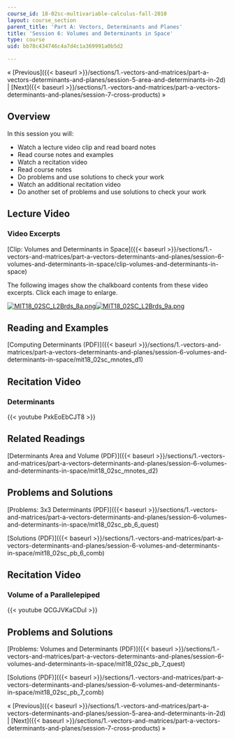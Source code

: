 ```yaml
---
course_id: 18-02sc-multivariable-calculus-fall-2010
layout: course_section
parent_title: 'Part A: Vectors, Determinants and Planes'
title: 'Session 6: Volumes and Determinants in Space'
type: course
uid: bb78c434746c4a7d4c1a369991a0b5d2

---
```


« [Previous]({{< baseurl >}}/sections/1.-vectors-and-matrices/part-a-vectors-determinants-and-planes/session-5-area-and-determinants-in-2d) | [Next]({{< baseurl >}}/sections/1.-vectors-and-matrices/part-a-vectors-determinants-and-planes/session-7-cross-products) »

Overview
--------

In this session you will:

*   Watch a lecture video clip and read board notes
*   Read course notes and examples
*   Watch a recitation video
*   Read course notes
*   Do problems and use solutions to check your work
*   Watch an additional recitation video
*   Do another set of problems and use solutions to check your work

Lecture Video
-------------

### Video Excerpts

[Clip: Volumes and Determinants in Space]({{< baseurl >}}/sections/1.-vectors-and-matrices/part-a-vectors-determinants-and-planes/session-6-volumes-and-determinants-in-space/clip-volumes-and-determinants-in-space)

The following images show the chalkboard contents from these video excerpts. Click each image to enlarge.

[![MIT18_02SC_L2Brds_8a.png](/coursemedia/18-02sc-multivariable-calculus-fall-2010/4be6c6e8e33022bb16899bd070541b20_MIT18_02SC_L2Brds_8a.png)](/coursemedia/18-02sc-multivariable-calculus-fall-2010/5b22ec142ea6f7eb1950b653a9650bcf_MIT18_02SC_L2Brds_8.png "Open in a new window.")[![MIT18_02SC_L2Brds_9a.png](/coursemedia/18-02sc-multivariable-calculus-fall-2010/77ffc177ea8c4cbad7b45d91b5849ea8_MIT18_02SC_L2Brds_9a.png)](/coursemedia/18-02sc-multivariable-calculus-fall-2010/baa9a4ea0bb33800d7ab7d127a008ae4_MIT18_02SC_L2Brds_9.png "Open in a new window.")

Reading and Examples
--------------------

[Computing Determinants (PDF)]({{< baseurl >}}/sections/1.-vectors-and-matrices/part-a-vectors-determinants-and-planes/session-6-volumes-and-determinants-in-space/mit18_02sc_mnotes_d1)

Recitation Video
----------------

### Determinants

{{< youtube PxkEoEbCJT8 >}}

Related Readings
----------------

[Determinants Area and Volume (PDF)]({{< baseurl >}}/sections/1.-vectors-and-matrices/part-a-vectors-determinants-and-planes/session-6-volumes-and-determinants-in-space/mit18_02sc_mnotes_d2)

Problems and Solutions
----------------------

[Problems: 3x3 Determinants (PDF)]({{< baseurl >}}/sections/1.-vectors-and-matrices/part-a-vectors-determinants-and-planes/session-6-volumes-and-determinants-in-space/mit18_02sc_pb_6_quest)

[Solutions (PDF)]({{< baseurl >}}/sections/1.-vectors-and-matrices/part-a-vectors-determinants-and-planes/session-6-volumes-and-determinants-in-space/mit18_02sc_pb_6_comb)

Recitation Video
----------------

### Volume of a Parallelepiped

{{< youtube QCGJVKaCDuI >}}

Problems and Solutions
----------------------

[Problems: Volumes and Determinants (PDF)]({{< baseurl >}}/sections/1.-vectors-and-matrices/part-a-vectors-determinants-and-planes/session-6-volumes-and-determinants-in-space/mit18_02sc_pb_7_quest)

[Solutions (PDF)]({{< baseurl >}}/sections/1.-vectors-and-matrices/part-a-vectors-determinants-and-planes/session-6-volumes-and-determinants-in-space/mit18_02sc_pb_7_comb)

« [Previous]({{< baseurl >}}/sections/1.-vectors-and-matrices/part-a-vectors-determinants-and-planes/session-5-area-and-determinants-in-2d) | [Next]({{< baseurl >}}/sections/1.-vectors-and-matrices/part-a-vectors-determinants-and-planes/session-7-cross-products) »